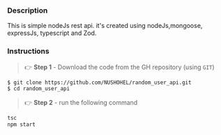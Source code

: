 ### Description

This is simple nodeJs rest api. it's created using nodeJs,mongoose, expressJs, typescript and Zod.

### Instructions

> 👉 **Step 1** - Download the code from the GH repository (using `GIT`)

```bash
$ git clone https://github.com/NUSHOHEL/random_user_api.git
$ cd random_user_api
```

> 👉 **Step 2** - run the following command

```bash
tsc
npm start
```

